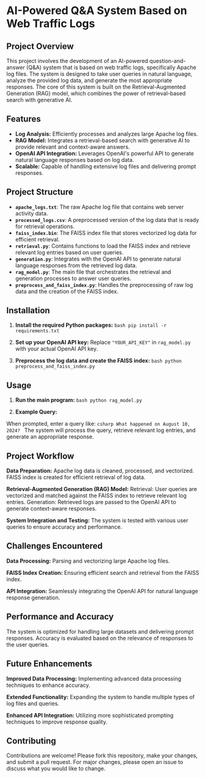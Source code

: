 # AI-Powered Q&A System Based on Web Traffic Logs

## Project Overview

This project involves the development of an AI-powered question-and-answer (Q&A) system that is based on web traffic logs, specifically Apache log files. The system is designed to take user queries in natural language, analyze the provided log data, and generate the most appropriate responses. The core of this system is built on the Retrieval-Augmented Generation (RAG) model, which combines the power of retrieval-based search with generative AI.


## Features

- **Log Analysis:** Efficiently processes and analyzes large Apache log files.
- **RAG Model:** Integrates a retrieval-based search with generative AI to provide relevant and context-aware answers.
- **OpenAI API Integration:** Leverages OpenAI's powerful API to generate natural language responses based on log data.
- **Scalable:** Capable of handling extensive log files and delivering prompt responses.


## Project Structure

- **`apache_logs.txt`**: The raw Apache log file that contains web server activity data.
- **`processed_logs.csv`**: A preprocessed version of the log data that is ready for retrieval operations.
- **`faiss_index.bin`**: The FAISS index file that stores vectorized log data for efficient retrieval.
- **`retrieval.py`**: Contains functions to load the FAISS index and retrieve relevant log entries based on user queries.
- **`generation.py`**: Integrates with the OpenAI API to generate natural language responses from the retrieved log data.
- **`rag_model.py`**: The main file that orchestrates the retrieval and generation processes to answer user queries.
- **`preprocess_and_faiss_index.py`**: Handles the preprocessing of raw log data and the creation of the FAISS index.


## Installation

1. **Install the required Python packages:** ```bash pip install -r requirements.txt ``` 

2. **Set up your OpenAI API key:** Replace `"YOUR_API_KEY"` in `rag_model.py` with your actual OpenAI API key. 


3. **Preprocess the log data and create the FAISS index:** ```bash python preprocess_and_faiss_index.py ```


## Usage

1. **Run the main program:** ```bash python rag_model.py ``` 

2. **Example Query:** 

When prompted, enter a query like: ```csharp What happened on August 10, 2024? ``` The system will process the query, retrieve relevant log entries, and generate an appropriate response.



## Project Workflow

**Data Preparation:** Apache log data is cleaned, processed, and vectorized. FAISS index is created for efficient retrieval of log data. 

**Retrieval-Augmented Generation (RAG) Model:** Retrieval: User queries are vectorized and matched against the FAISS index to retrieve relevant log entries. Generation: Retrieved logs are passed to the OpenAI API to generate context-aware responses. 

**System Integration and Testing:** The system is tested with various user queries to ensure accuracy and performance.



## Challenges Encountered

**Data Processing:** Parsing and vectorizing large Apache log files. 

**FAISS Index Creation:** Ensuring efficient search and retrieval from the FAISS index. 

**API Integration:** Seamlessly integrating the OpenAI API for natural language response generation.




## Performance and Accuracy

The system is optimized for handling large datasets and delivering prompt responses. Accuracy is evaluated based on the relevance of responses to the user queries.





## Future Enhancements

**Improved Data Processing:** Implementing advanced data processing techniques to enhance accuracy. 

**Extended Functionality:** Expanding the system to handle multiple types of log files and queries. 

**Enhanced API Integration:** Utilizing more sophisticated prompting techniques to improve response quality.

## Contributing

Contributions are welcome! Please fork this repository, make your changes, and submit a pull request. For major changes, please open an issue to discuss what you would like to change.
